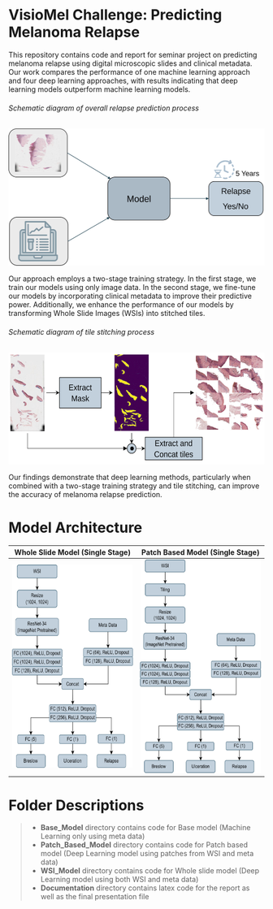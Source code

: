 # VisioMel Challenge: Predicting Melanoma Relapse

This repository contains code and report for seminar project on predicting melanoma relapse using digital microscopic slides and clinical metadata. Our work compares the performance of one machine learning approach and four deep learning approaches, with results indicating that deep learning models outperform machine learning models.
###### Schematic diagram of overall relapse prediction process
<img src="/images/aim.svg" width="512" height="270"  title="Aim" />

Our approach employs a two-stage training strategy. In the first stage, we train our models using only image data. In the second stage, we fine-tune our models by incorporating clinical metadata to improve their predictive power. Additionally, we enhance the performance of our models by transforming Whole Slide Images (WSIs) into stitched tiles.
###### Schematic diagram of tile stitching process
<img src="/images/Tilling.svg" width="512" height="220"  title="Tilling" />

Our findings demonstrate that deep learning methods, particularly when combined with a two-stage training strategy and tile stitching, can improve the accuracy of melanoma relapse prediction.

# Model Architecture

| Whole Slide Model (Single Stage) | Patch Based Model (Single Stage) |
| ------ | ------ |
|    <img src="/images/page0.png" width="300" height="400" title="" />    |     <img src="/images/page5.png" width="300" height="420" />   |

# Folder Descriptions
> - **Base_Model** directory contains code for Base model (Machine Learning only using meta data)
> - **Patch_Based_Model** directory contains code for Patch based model (Deep Learning model using patches from WSI and meta data)
> - **WSI_Model** directory contains code for  Whole slide model (Deep Learning model using both WSI and meta data)
> - **Documentation** directory contains latex code for the report as well as the final presentation file



